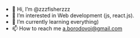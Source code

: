 - 👋 Hi, I’m @zzzfisherzzz
- 👀 I’m interested in Web development (js, react.js).
- 🌱 I’m currently learning everything)
- 📫 How to reach me a.borodovoi@gmail.com

<!---
zzzfisherzzz/zzzfisherzzz is a ✨ special ✨ repository because its `README.md` (this file) appears on your GitHub profile.
You can click the Preview link to take a look at your changes.
--->
